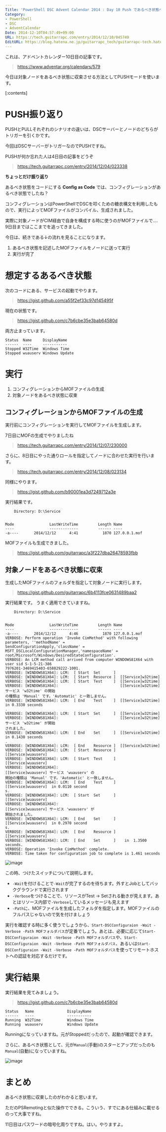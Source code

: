 ```yaml
---
Title: 'PowerShell DSC Advent Calendar 2014 : Day 10 Push であるべき状態へ収束させる'
Category:
- PowerShell
- DSC
- AdventCalendar
Date: 2014-12-10T04:57:49+09:00
URL: https://tech.guitarrapc.com/entry/2014/12/10/045749
EditURL: https://blog.hatena.ne.jp/guitarrapc_tech/guitarrapc-tech.hatenablog.com/atom/entry/8454420450075212879
---
```


これは、アドベントカレンダー10日目の記事です。

> https://www.adventar.org/calendars/579

今日は対象ノードをあるべき状態に収束させる方法としてPUSHモードを使います。

[:contents]

# PUSH振り返り

PUSHとPULLそれぞれのシナリオの違いは、DSCサーバーとノードのどちらがトリガーを引くかです。

今回はDSCサーバーがトリガーなのでPUSHですね。

PUSHが何か忘れた人は4日目の記事をどうぞ

> https://tech.guitarrapc.com/entry/2014/12/04/023338

**ちょっとだけ振り返り**

あるべき状態をコードにする **Config as Code** では、コンフィグレーションがあるべき状態でしたね？

コンフィグレーションはPowerShellでDSCを叩くための糖衣構文を利用したもので、実行によってMOFファイルがコンパイル、生成されました。

実際に対象ノードがCIM経由で自身を構成する時に使うのがMOFファイルで.... 9日目まではここまでを追ってきました。

今日は、続きである↓の流れを見ることになります。

1. あるべき状態を記述したMOFファイルをノードに送って実行
2. 実行が完了


# 想定するあるべき状態

次のコードにある、サービスの起動でやります。

> https://gist.github.com/a55f2ef33c97d145495f


現在の状態です。

> https://gist.github.com/c7b6cbe35e3bab64580d

両方止まっています。

```
Status  Name     DisplayName
------  ----     -----------
Stopped W32Time  Windows Time
Stopped wuauserv Windows Update
```

# 実行

1. コンフィグレーションからMOFファイルの生成
2. 対象ノードをあるべき状態に収束

## コンフィグレーションからMOFファイルの生成

実行前にコンフィグレーションを実行してMOFファイルを生成します。

7日目にMOFの生成でやりましたね

> https://tech.guitarrapc.com/entry/2014/12/07/230000

さらに、8日目にやった通りロールを指定してノードに合わせた実行を行います。

> https://tech.guitarrapc.com/entry/2014/12/08/023134


同様にやります。


> https://gist.github.com/b90001ea3d7249712a3e


実行結果です。

```
    Directory: D:\Service


Mode                LastWriteTime         Length Name
----                -------------         ------ ----
-a----       2014/12/12      4:41           1870 127.0.0.1.mof
```

MOFファイルも生成できました。

> https://gist.github.com/guitarrapc/a3f227dba26478593fbb


## 対象ノードをあるべき状態に収束

生成したMOFファイルのフォルダを指定して対象ノードに実行します。

> https://gist.github.com/guitarrapc/6b4113fce0631489baa2

実行結果です。
うまく適用できていますね。

```
    Directory: D:\Service


Mode                LastWriteTime         Length Name
----                -------------         ------ ----
-a----       2014/12/12      4:46           1870 127.0.0.1.mof
VERBOSE: Perform operation 'Invoke CimMethod' with following parameters, ''methodName' =
SendConfigurationApply,'className' = MSFT_DSCLocalConfigurationManager,'namespaceName' =
root/Microsoft/Windows/DesiredStateConfiguration'.
VERBOSE: An LCM method call arrived from computer WINDOWS81X64 with user sid S-1-5-21-386
7976201-3469415403-658829222-1001.
VERBOSE: [WINDOWS81X64]: LCM:  [ Start  Set      ]
VERBOSE: [WINDOWS81X64]: LCM:  [ Start  Resource ]  [[Service]w32time]
VERBOSE: [WINDOWS81X64]: LCM:  [ Start  Test     ]  [[Service]w32time]
VERBOSE: [WINDOWS81X64]:                            [[Service]w32time] サービス 'w32time' の開始
の種類は 'Manual' です。'Automatic' と一致しません。
VERBOSE: [WINDOWS81X64]: LCM:  [ End    Test     ]  [[Service]w32time]  in 0.3330 seconds
.
VERBOSE: [WINDOWS81X64]: LCM:  [ Start  Set      ]  [[Service]w32time]
VERBOSE: [WINDOWS81X64]:                            [[Service]w32time] サービス 'w32time' が開始
されました。
VERBOSE: [WINDOWS81X64]: LCM:  [ End    Set      ]  [[Service]w32time]  in 0.1430 seconds
.
VERBOSE: [WINDOWS81X64]: LCM:  [ End    Resource ]  [[Service]w32time]
VERBOSE: [WINDOWS81X64]: LCM:  [ Start  Resource ]  [[Service]wuauserv]
VERBOSE: [WINDOWS81X64]: LCM:  [ Start  Test     ]  [[Service]wuauserv]
VERBOSE: [WINDOWS81X64]:                            [[Service]wuauserv] サービス 'wuauserv' の
開始の種類は 'Manual' です。'Automatic' と一致しません。
VERBOSE: [WINDOWS81X64]: LCM:  [ End    Test     ]  [[Service]wuauserv]  in 0.0110 second
s.
VERBOSE: [WINDOWS81X64]: LCM:  [ Start  Set      ]  [[Service]wuauserv]
VERBOSE: [WINDOWS81X64]:                            [[Service]wuauserv] サービス 'wuauserv' が
開始されました。
VERBOSE: [WINDOWS81X64]: LCM:  [ End    Set      ]  [[Service]wuauserv]  in 0.2970 second
s.
VERBOSE: [WINDOWS81X64]: LCM:  [ End    Resource ]  [[Service]wuauserv]
VERBOSE: [WINDOWS81X64]: LCM:  [ End    Set      ]    in  1.3500 seconds.
VERBOSE: Operation 'Invoke CimMethod' complete.
VERBOSE: Time taken for configuration job to complete is 1.461 seconds
```

![image](https://cdn-ak.f.st-hatena.com/images/fotolife/g/guitarrapc_tech/20141212/20141212100356.png)


この時、つけたスイッチについて説明します。

- `-Wait`を付けることで`-Wait`が完了するのを待ちます。外すとJobとしてバックグラウンドで実行されます
- `-Verbose`をつけることで、リソースがTest -> Setされる動きが見えます。あとはリソース内部で`-Verbose`しているメッセージも見えます
- `-Path`に、MOFファイルを生成したフォルダを指定します。MOFファイルのフルパスじゃないので気を付けましょう

実行を確認する時に多く使うでしょうから、`Start-DSCConfiguraion -Wait -Verbose -Path MOFフォルダパス`が定番でしょう。あとは、必要に応じて`Start-DSCConfiguraion -Wait -Verbose -Path MOFフォルダパス`や、`Start-DSCConfiguraion -Wait -Verbose -Path MOFフォルダパス`、あるいは`Start-DSCConfiguraion -Wait -Verbose -Path MOFフォルダパス`を使ってリモートホストへの認証を対応するだけです。

# 実行結果

実行結果を見てみましょう。

> https://gist.github.com/c7b6cbe35e3bab64580d

```
Status   Name               DisplayName
------   ----               -----------
Running  W32Time            Windows Time
Running  wuauserv           Windows Update
```

Runningになっていますね。元がStoppedだったので、起動が確認できます。

さらに、あるべき状態として、元が`Manual`(手動)のスターとアップだったのも`Manual`(自動)になっていますね。

![image](https://cdn-ak.f.st-hatena.com/images/fotolife/g/guitarrapc_tech/20141212/20141212045516.png)

# まとめ

あるべき状態に収束したのがわかると思います。

ただのPSRemotingと似た操作でできる。こういう、すでにある仕組みに載せるのって大事ですね。

11日目はパスワードの暗号化周りですね。はい。やりますよ。

